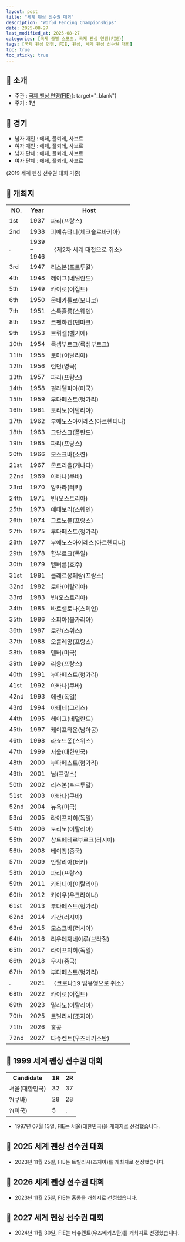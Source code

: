 ```yaml
---
layout: post
title: "세계 펜싱 선수권 대회"
description: "World Fencing Championships"
date: 2025-08-27
last_modified_at: 2025-08-27
categories: [국제 종별 스포츠, 국제 펜싱 연맹(FIE)]
tags: [국제 펜싱 연맹, FIE, 펜싱, 세계 펜싱 선수권 대회]
toc: true
toc_sticky: true
---
```

## 📜 소개
* 주관 : [국제 펜싱 연맹(FIE)](https://fie.org/){: target="_blank"}
* 주기 : 1년

## 📜 경기
* 남자 개인 : 에페, 플뢰레, 사브르
* 여자 개인 : 에페, 플뢰레, 사브르
* 남자 단체 : 에페, 플뢰레, 사브르
* 여자 단체 : 에페, 플뢰레, 사브르

(2019 세계 펜싱 선수권 대회 기준)

## 📜 개최지

<html>

<head>
    <meta charset="UTF-8">
</head>

<body>
    <table>
        <tr class="header-row">
            <th class="col-no">NO.</th>
            <th class="col-year">Year</th>
            <th class="col-host">Host</th>
        </tr>
        <tr>
            <td>1st</td>
            <td>1937</td>
            <td>파리(프랑스)</td>
        </tr>
        <tr>
            <td>2nd</td>
            <td>1938</td>
            <td>피에슈탸니(체코슬로바키아)</td>
        </tr>
        <tr>
            <td>.</td>
            <td>1939<br>~<br>1946</td>
            <td>〈제2차 세계 대전으로 취소〉</td>
        </tr>
        <tr>
            <td>3rd</td>
            <td>1947</td>
            <td>리스본(포르투갈)</td>
        </tr>
        <tr>
            <td>4th</td>
            <td>1948</td>
            <td>헤이그(네덜란드)</td>
        </tr>
        <tr>
            <td>5th</td>
            <td>1949</td>
            <td>카이로(이집트)</td>
        </tr>
        <tr>
            <td>6th</td>
            <td>1950</td>
            <td>몬테카를로(모나코)</td>
        </tr>
        <tr>
            <td>7th</td>
            <td>1951</td>
            <td>스톡홀름(스웨덴)</td>
        </tr>
        <tr>
            <td>8th</td>
            <td>1952</td>
            <td>코펜하겐(덴마크)</td>
        </tr>
        <tr>
            <td>9th</td>
            <td>1953</td>
            <td>브뤼셀(벨기에)</td>
        </tr>
        <tr>
            <td>10th</td>
            <td>1954</td>
            <td>룩셈부르크(룩셈부르크)</td>
        </tr>
        <tr>
            <td>11th</td>
            <td>1955</td>
            <td>로마(이탈리아)</td>
        </tr>
        <tr>
            <td>12th</td>
            <td>1956</td>
            <td>런던(영국)</td>
        </tr>
        <tr>
            <td>13th</td>
            <td>1957</td>
            <td>파리(프랑스)</td>
        </tr>
        <tr>
            <td>14th</td>
            <td>1958</td>
            <td>필라델피아(미국)</td>
        </tr>
        <tr>
            <td>15th</td>
            <td>1959</td>
            <td>부다페스트(헝가리)</td>
        </tr>
        <tr>
            <td>16th</td>
            <td>1961</td>
            <td>토리노(이탈리아)</td>
        </tr>
        <tr>
            <td>17th</td>
            <td>1962</td>
            <td>부에노스아이레스(아르헨티나)</td>
        </tr>
        <tr>
            <td>18th</td>
            <td>1963</td>
            <td>그단스크(폴란드)</td>
        </tr>
        <tr>
            <td>19th</td>
            <td>1965</td>
            <td>파리(프랑스)</td>
        </tr>
        <tr>
            <td>20th</td>
            <td>1966</td>
            <td>모스크바(소련)</td>
        </tr>
        <tr>
            <td>21st</td>
            <td>1967</td>
            <td>몬트리올(캐나다)</td>
        </tr>
        <tr>
            <td>22nd</td>
            <td>1969</td>
            <td>아바나(쿠바)</td>
        </tr>
        <tr>
            <td>23rd</td>
            <td>1970</td>
            <td>앙카라(터키)</td>
        </tr>
        <tr>
            <td>24th</td>
            <td>1971</td>
            <td>빈(오스트리아)</td>
        </tr>
        <tr>
            <td>25th</td>
            <td>1973</td>
            <td>예테보리(스웨덴)</td>
        </tr>
        <tr>
            <td>26th</td>
            <td>1974</td>
            <td>그르노블(프랑스)</td>
        </tr>
        <tr>
            <td>27th</td>
            <td>1975</td>
            <td>부다페스트(헝가리)</td>
        </tr>
        <tr>
            <td>28th</td>
            <td>1977</td>
            <td>부에노스아이레스(아르헨티나)</td>
        </tr>
        <tr>
            <td>29th</td>
            <td>1978</td>
            <td>함부르크(독일)</td>
        </tr>
        <tr>
            <td>30th</td>
            <td>1979</td>
            <td>멜버른(호주)</td>
        </tr>
        <tr>
            <td>31st</td>
            <td>1981</td>
            <td>클레르몽페랑(프랑스)</td>
        </tr>
        <tr>
            <td>32nd</td>
            <td>1982</td>
            <td>로마(이탈리아)</td>
        </tr>
        <tr>
            <td>33rd</td>
            <td>1983</td>
            <td>빈(오스트리아)</td>
        </tr>
        <tr>
            <td>34th</td>
            <td>1985</td>
            <td>바르셀로나(스페인)</td>
        </tr>
        <tr>
            <td>35th</td>
            <td>1986</td>
            <td>소피아(불가리아)</td>
        </tr>
        <tr>
            <td>36th</td>
            <td>1987</td>
            <td>로잔(스위스)</td>
        </tr>
        <tr>
            <td>37th</td>
            <td>1988</td>
            <td>오를레앙(프랑스)</td>
        </tr>
        <tr>
            <td>38th</td>
            <td>1989</td>
            <td>덴버(미국)</td>
        </tr>
        <tr>
            <td>39th</td>
            <td>1990</td>
            <td>리옹(프랑스)</td>
        </tr>
        <tr>
            <td>40th</td>
            <td>1991</td>
            <td>부다페스트(헝가리)</td>
        </tr>
        <tr>
            <td>41st</td>
            <td>1992</td>
            <td>아바나(쿠바)</td>
        </tr>
        <tr>
            <td>42nd</td>
            <td>1993</td>
            <td>에센(독일)</td>
        </tr>
        <tr>
            <td>43rd</td>
            <td>1994</td>
            <td>아테네(그리스)</td>
        </tr>
        <tr>
            <td>44th</td>
            <td>1995</td>
            <td>헤이그(네덜란드)</td>
        </tr>
        <tr>
            <td>45th</td>
            <td>1997</td>
            <td>케이프타운(남아공)</td>
        </tr>
        <tr>
            <td>46th</td>
            <td>1998</td>
            <td>라쇼드퐁(스위스)</td>
        </tr>
        <tr>
            <td><span class="korea-host">47th</span></td>
            <td><span class="korea-host">1999</span></td>
            <td><span class="korea-host">서울(대한민국)</span></td>
        </tr>
        <tr>
            <td>48th</td>
            <td>2000</td>
            <td>부다페스트(헝가리)</td>
        </tr>
        <tr>
            <td>49th</td>
            <td>2001</td>
            <td>님(프랑스)</td>
        </tr>
        <tr>
            <td>50th</td>
            <td>2002</td>
            <td>리스본(포르투갈)</td>
        </tr>
        <tr>
            <td>51st</td>
            <td>2003</td>
            <td>아바나(쿠바)</td>
        </tr>
        <tr>
            <td>52nd</td>
            <td>2004</td>
            <td>뉴욕(미국)</td>
        </tr>
        <tr>
            <td>53rd</td>
            <td>2005</td>
            <td>라이프치히(독일)</td>
        </tr>
        <tr>
            <td>54th</td>
            <td>2006</td>
            <td>토리노(이탈리아)</td>
        </tr>
        <tr>
            <td>55th</td>
            <td>2007</td>
            <td>상트페테르부르크(러시아)</td>
        </tr>
        <tr>
            <td>56th</td>
            <td>2008</td>
            <td>베이징(중국)</td>
        </tr>
        <tr>
            <td>57th</td>
            <td>2009</td>
            <td>안탈리아(터키)</td>
        </tr>
        <tr>
            <td>58th</td>
            <td>2010</td>
            <td>파리(프랑스)</td>
        </tr>
        <tr>
            <td>59th</td>
            <td>2011</td>
            <td>카타니아(이탈리아)</td>
        </tr>
        <tr>
            <td>60th</td>
            <td>2012</td>
            <td>키이우(우크라이나)</td>
        </tr>
        <tr>
            <td>61st</td>
            <td>2013</td>
            <td>부다페스트(헝가리)</td>
        </tr>
        <tr>
            <td>62nd</td>
            <td>2014</td>
            <td>카잔(러시아)</td>
        </tr>
        <tr>
            <td>63rd</td>
            <td>2015</td>
            <td>모스크바(러시아)</td>
        </tr>
        <tr>
            <td>64th</td>
            <td>2016</td>
            <td>리우데자네이루(브라질)</td>
        </tr>
        <tr>
            <td>65th</td>
            <td>2017</td>
            <td>라이프치히(독일)</td>
        </tr>
        <tr>
            <td>66th</td>
            <td>2018</td>
            <td>우시(중국)</td>
        </tr>
        <tr>
            <td>67th</td>
            <td>2019</td>
            <td>부다페스트(헝가리)</td>
        </tr>
        <tr>
            <td>.</td>
            <td>2021</td>
            <td>〈코로나19 범유행으로 취소〉</td>
        </tr>
        <tr>
            <td>68th</td>
            <td>2022</td>
            <td>카이로(이집트)</td>
        </tr>
        <tr>
            <td>69th</td>
            <td>2023</td>
            <td>밀라노(이탈리아)</td>
        </tr>
        <tr>
            <td>70th</td>
            <td>2025</td>
            <td>트빌리시(조지아)</td>
        </tr>
        <tr>
            <td>71th</td>
            <td>2026</td>
            <td>홍콩</td>
        </tr>
        <tr>
            <td>72nd</td>
            <td>2027</td>
            <td>타슈켄트(우즈베키스탄)</td>
        </tr>
    </table>
</body>

</html>

## 📜 1999 세계 펜싱 선수권 대회

<html>

<head>
    <meta charset="UTF-8">
</head>

<body>
    <table>
        <tr class="header-row">
            <th class="col-Candidate-70">Candidate</th>
            <th class="col-Round-15">1R</th>
            <th class="col-Round-15">2R</th>
        </tr>
        <tr>
            <td><span class="korea-host">서울(대한민국)</span></td>
            <td><span class="korea-host2">32</span></td>
            <td><span class="korea-host2">37</span></td>
        </tr>
        <tr>
            <td>?(쿠바)</td>
            <td>28</td>
            <td>28</td>
        </tr>
        <tr>
            <td>?(미국)</td>
            <td>5</td>
            <td>.</td>
        </tr>
    </table>
</body>

</html>

* 1997년 07월 13일, FIE는 <span class="korea-host">서울(대한민국)</span>을 개최지로 선정했습니다.

## 📜 2025 세계 펜싱 선수권 대회
* 2023년 11월 25일, FIE는 <span class="foreign-host">트빌리시(조지아)</span>를 개최지로 선정했습니다.

## 📜 2026 세계 펜싱 선수권 대회
*  2023년 11월 25일, FIE는 <span class="foreign-host">홍콩</span>을 개최지로 선정했습니다.

## 📜 2027 세계 펜싱 선수권 대회
* 2024년 11월 30일, FIE는 <span class="foreign-host">타슈켄트(우즈베키스탄)</span>를 개최지로 선정했습니다.

